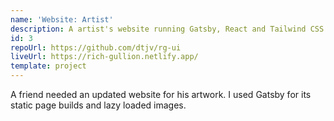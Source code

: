 ```yaml
---
name: 'Website: Artist'
description: A artist's website running Gatsby, React and Tailwind CSS.
id: 3
repoUrl: https://github.com/dtjv/rg-ui
liveUrl: https://rich-gullion.netlify.app/
template: project
---
```


A friend needed an updated website for his artwork. I used Gatsby for its static
page builds and lazy loaded images.

<!-- more -->
